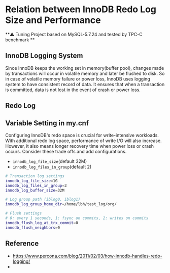 # Relation between InnoDB Redo Log Size and Performance

**:warning: Tuning Project based on MySQL-5.7.24 and tested by TPC-C benchmark **

## InnoDB Logging System
Since InnoDB keeps the working set in memory(buffer pool), changes made by transactions will occur in volatile memory and later be flushed to disk. So in case of volatile memory failure or power loss, InnoDB uses logging system to have consistent record of data. It ensures that when a transaction is committed, data is not lost in the event of crash or power loss.

## Redo Log


## Variable Setting in my.cnf
Configuring InnoDB's redo space is crucial for write-intensive workloads. With additional redo log space, performance of write I/O will also increase. However, it also means longer recovery time when power loss or crash occurs. Consider these trade offs and add configurations.

- ```innodb_log_file_size```(default 32M)
- ```innodb_log_files_in_group```(default 2) 

```bash
# Transaction log settings
innodb_log_file_size=1G
innodb_log_files_in_group=3
innodb_log_buffer_size=32M

# Log group path (iblog0, iblog1)
innodb_log_group_home_dir=/home/lbh/test_log/org/

# Flush settings
# 0: every 1 seconds, 1: fsync on commits, 2: writes on commits
innodb_flush_log_at_trx_commit=0
innodb_flush_neighbors=0
```
## Reference
- https://www.percona.com/blog/2011/02/03/how-innodb-handles-redo-logging/
- 
